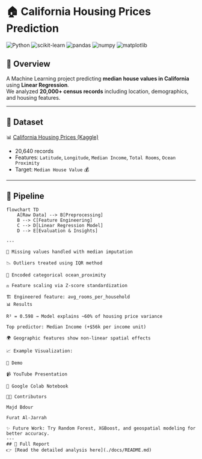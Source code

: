 # 🏠 California Housing Prices Prediction  

![Python](https://img.shields.io/badge/Python-3.9-blue?logo=python)
![scikit-learn](https://img.shields.io/badge/ML-scikit--learn-orange?logo=scikitlearn)
![pandas](https://img.shields.io/badge/Data-pandas-yellow?logo=pandas)
![numpy](https://img.shields.io/badge/Math-numpy-lightblue?logo=numpy)
![matplotlib](https://img.shields.io/badge/Viz-matplotlib-green?logo=plotly)

## 📌 Overview  
A Machine Learning project predicting **median house values in California** using **Linear Regression**.  
We analyzed **20,000+ census records** including location, demographics, and housing features.  

---

## 📂 Dataset  
📊 [California Housing Prices (Kaggle)](https://www.kaggle.com/)  
- 20,640 records  
- Features: `Latitude`, `Longitude`, `Median Income`, `Total Rooms`, `Ocean Proximity`  
- Target: `Median House Value` 💰  

---

## 🔧 Pipeline  

```mermaid
flowchart TD
    A[Raw Data] --> B[Preprocessing]
    B --> C[Feature Engineering]
    C --> D[Linear Regression Model]
    D --> E[Evaluation & Insights]

---

🧹 Missing values handled with median imputation

📉 Outliers treated using IQR method

🔢 Encoded categorical ocean_proximity

⚖️ Feature scaling via Z-score standardization

🏗️ Engineered feature: avg_rooms_per_household
📊 Results

R² = 0.598 → Model explains ~60% of housing price variance

Top predictor: Median Income (+$56k per income unit)

🌍 Geographic features show non-linear spatial effects

📈 Example Visualization:

🎥 Demo

📹 YouTube Presentation

📓 Google Colab Notebook

👩‍💻 Contributors

Majd Bdour

Furat Al-Jarrah

✨ Future Work: Try Random Forest, XGBoost, and geospatial modeling for better accuracy.
---
## 📑 Full Report
👉 [Read the detailed analysis here](./docs/README.md)





